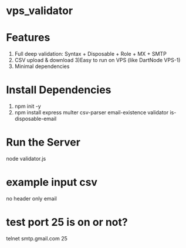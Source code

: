 # vps_validator

# Features
1) Full deep validation: Syntax + Disposable + Role + MX + SMTP
2) CSV upload & download
3)Easy to run on VPS (like DartNode VPS-1)
4) Minimal dependencies

   
# Install Dependencies
1) npm init -y
2) npm install express multer csv-parser email-existence validator is-disposable-email

# Run the Server
node validator.js

# example input csv
no header only email

# test port 25 is on or not?
telnet smtp.gmail.com 25




